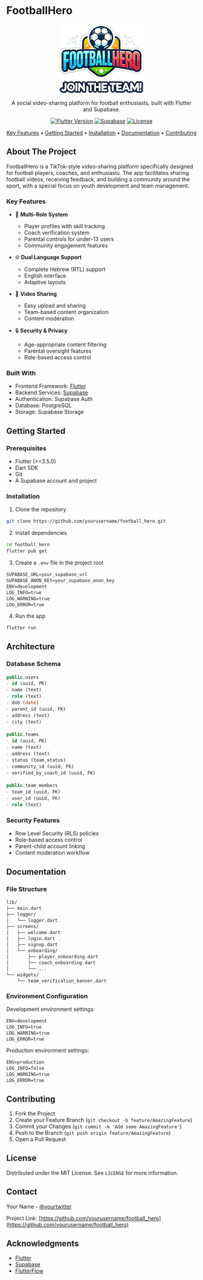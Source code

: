 # FootballHero

<div align="center">

![FootballHero Logo](assets/images/logo.webp)

A social video-sharing platform for football enthusiasts, built with Flutter and Supabase.

[![Flutter Version](https://img.shields.io/badge/Flutter-%3E%3D3.5.0-blue.svg)](https://flutter.dev/)
[![Supabase](https://img.shields.io/badge/Supabase-v2.0.0-green.svg)](https://supabase.com/)
[![License](https://img.shields.io/badge/License-MIT-yellow.svg)](LICENSE)

[Key Features](#key-features) •
[Getting Started](#getting-started) •
[Installation](#installation) •
[Documentation](#documentation) •
[Contributing](#contributing)

</div>

## About The Project

FootballHero is a TikTok-style video-sharing platform specifically designed for football players, coaches, and enthusiasts. The app facilitates sharing football videos, receiving feedback, and building a community around the sport, with a special focus on youth development and team management.

### Key Features

- 📱 **Multi-Role System**
  - Player profiles with skill tracking
  - Coach verification system
  - Parental controls for under-13 users
  - Community engagement features

- 🌐 **Dual Language Support**
  - Complete Hebrew (RTL) support
  - English interface
  - Adaptive layouts

- 🎥 **Video Sharing**
  - Easy upload and sharing
  - Team-based content organization
  - Content moderation

- 🔒 **Security & Privacy**
  - Age-appropriate content filtering
  - Parental oversight features
  - Role-based access control

### Built With

- Frontend Framework: [Flutter](https://flutter.dev/)
- Backend Services: [Supabase](https://supabase.com/)
- Authentication: Supabase Auth
- Database: PostgreSQL
- Storage: Supabase Storage

## Getting Started

### Prerequisites

- Flutter (>=3.5.0)
- Dart SDK
- Git
- A Supabase account and project

### Installation

1. Clone the repository
```bash
git clone https://github.com/yourusername/football_hero.git
```

2. Install dependencies
```bash
cd football_hero
flutter pub get
```

3. Create a `.env` file in the project root
```env
SUPABASE_URL=your_supabase_url
SUPABASE_ANON_KEY=your_supabase_anon_key
ENV=development
LOG_INFO=true
LOG_WARNING=true
LOG_ERROR=true
```

4. Run the app
```bash
flutter run
```

## Architecture

### Database Schema

```sql
public.users
- id (uuid, PK)
- name (text)
- role (text)
- dob (date)
- parent_id (uuid, FK)
- address (text)
- city (text)

public.teams
- id (uuid, PK)
- name (text)
- address (text)
- status (team_status)
- community_id (uuid, FK)
- verified_by_coach_id (uuid, FK)

public.team_members
- team_id (uuid, FK)
- user_id (uuid, FK)
- role (text)
```

### Security Features

- Row Level Security (RLS) policies
- Role-based access control
- Parent-child account linking
- Content moderation workflow

## Documentation

### File Structure
```
lib/
├── main.dart
├── logger/
│   └── logger.dart
├── screens/
│   ├── welcome.dart
│   ├── login.dart
│   ├── signup.dart
│   └── onboarding/
│       ├── player_onboarding.dart
│       ├── coach_onboarding.dart
│       └── ...
└── widgets/
    └── team_verification_banner.dart
```

### Environment Configuration

Development environment settings:
```env
ENV=development
LOG_INFO=true
LOG_WARNING=true
LOG_ERROR=true
```

Production environment settings:
```env
ENV=production
LOG_INFO=false
LOG_WARNING=true
LOG_ERROR=true
```

## Contributing

1. Fork the Project
2. Create your Feature Branch (`git checkout -b feature/AmazingFeature`)
3. Commit your Changes (`git commit -m 'Add some AmazingFeature'`)
4. Push to the Branch (`git push origin feature/AmazingFeature`)
5. Open a Pull Request

## License

Distributed under the MIT License. See `LICENSE` for more information.

## Contact

Your Name - [@yourtwitter](https://twitter.com/yourtwitter)

Project Link: [https://github.com/yourusername/football_hero](https://github.com/yourusername/football_hero)

## Acknowledgments

- [Flutter](https://flutter.dev/)
- [Supabase](https://supabase.com/)
- [FlutterFlow](https://flutterflow.io/)